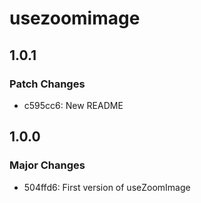 # usezoomimage

## 1.0.1

### Patch Changes

- c595cc6: New README

## 1.0.0

### Major Changes

- 504ffd6: First version of useZoomImage
